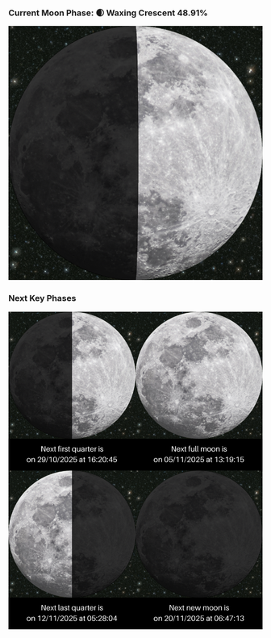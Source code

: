 ### Current Moon Phase: 🌒 Waxing Crescent 48.91%
![Moon Phase](moonphase.png)
### Next Key Phases
![Gallery](gallery.png)